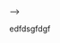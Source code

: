 <!-- - 👋 Hi, I’m @caohung2006
- 🌱 I’m currently learning in THPT Chuyen Ha Nam
<!---
caohung2006/caohung2006 is a ✨ special ✨ repository because its `README.md` (this file) appears on your GitHub profile.
You can click the Preview link to take a look at your changes.
---> -->
edfdsgfdgf
